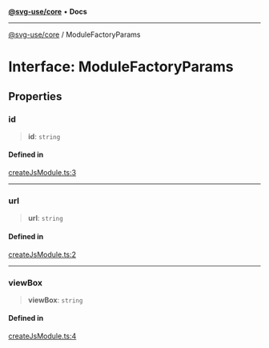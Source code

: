 [**@svg-use/core**](../README.md) • **Docs**

---

[@svg-use/core](../README.md) / ModuleFactoryParams

# Interface: ModuleFactoryParams

## Properties

### id

> **id**: `string`

#### Defined in

[createJsModule.ts:3](https://github.com/fpapado/svg-use/blob/585a805df232df52047b5d894dcd94635b4f932c/packages/core/src/createJsModule.ts#L3)

---

### url

> **url**: `string`

#### Defined in

[createJsModule.ts:2](https://github.com/fpapado/svg-use/blob/585a805df232df52047b5d894dcd94635b4f932c/packages/core/src/createJsModule.ts#L2)

---

### viewBox

> **viewBox**: `string`

#### Defined in

[createJsModule.ts:4](https://github.com/fpapado/svg-use/blob/585a805df232df52047b5d894dcd94635b4f932c/packages/core/src/createJsModule.ts#L4)

